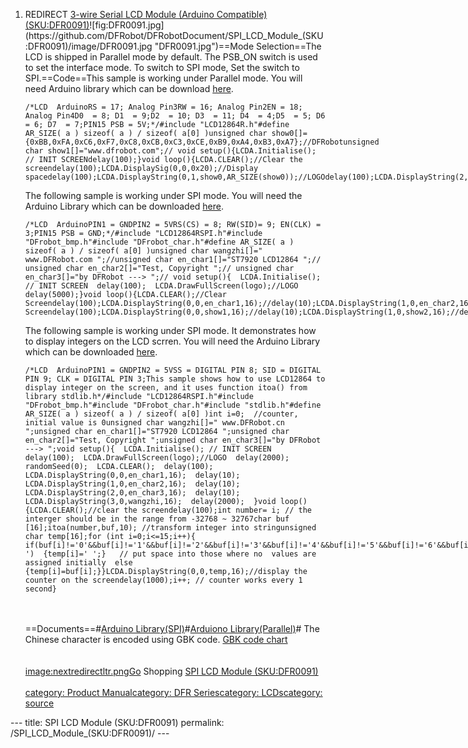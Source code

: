 <ol>
<li>REDIRECT <a href="3-wire_Serial_LCD_Module_(Arduino_Compatible)_(SKU:DFR0091)" title="wikilink">3-wire Serial LCD Module (Arduino Compatible) (SKU:DFR0091)</a>![fig:DFR0091.jpg](https://github.com/DFRobot/DFRobotDocument/SPI_LCD_Module_(SKU:DFR0091)/image/DFR0091.jpg  "DFR0091.jpg")==Mode Selection==The LCD is shipped in Parallel mode by default. The PSB_ON switch is used to set the interface mode. To switch to SPI mode, Set the switch to SPI.==Code==This sample is working under Parallel mode. You will need Arduino library which can be download <a href="http://www.dfrobot.com/image/data/DFR0091/LCD12864R.rar">here</a>.
<pre class="sourceCode cpp"><code class="sourceCode cpp"><span class="co">/*LCD  ArduinoRS = 17; Analog Pin3RW = 16; Analog Pin2EN = 18; Analog Pin4D0  = 8; D1  = 9;D2  = 10; D3  = 11; D4  = 4;D5  = 5; D6  = 6; D7  = 7;PIN15 PSB = 5V;*/</span>#include <span class="st">&quot;LCD12864R.h&quot;</span>#define AR_SIZE( a ) <span class="kw">sizeof</span>( a ) / <span class="kw">sizeof</span>( a[<span class="dv">0</span>] )<span class="dt">unsigned</span> <span class="dt">char</span> show0[]={<span class="bn">0xBB</span>,<span class="bn">0xFA</span>,<span class="bn">0xC6</span>,<span class="bn">0xF7</span>,<span class="bn">0xC8</span>,<span class="bn">0xCB</span>,<span class="bn">0xC3</span>,<span class="bn">0xCE</span>,<span class="bn">0xB9</span>,<span class="bn">0xA4</span>,<span class="bn">0xB3</span>,<span class="bn">0xA7</span>};<span class="co">//DFRobotunsigned char show1[]=&quot;www.dfrobot.com&quot;;// void setup(){LCDA.Initialise(); // INIT SCREENdelay(100);}void loop(){LCDA.CLEAR();//Clear the screendelay(100);LCDA.DisplaySig(0,0,0x20);//Display spacedelay(100);LCDA.DisplayString(0,1,show0,AR_SIZE(show0));//LOGOdelay(100);LCDA.DisplayString(2,0,show1,AR_SIZE(show1));;//LOGOwhile(1);}</span></code></pre>
<p>The following sample is working under SPI mode. You will need the Arduino Library which can be downloaded <a href="http://www.dfrobot.com/image/data/DFR0091/LCD12864RSPI.rar">here</a>.</p>
<pre class="sourceCode cpp"><code class="sourceCode cpp"><span class="co">/*LCD  ArduinoPIN1 = GNDPIN2 = 5VRS(CS) = 8; RW(SID)= 9; EN(CLK) = 3;PIN15 PSB = GND;*/</span>#include <span class="st">&quot;LCD12864RSPI.h&quot;</span>#include <span class="st">&quot;DFrobot_bmp.h&quot;</span>#include <span class="st">&quot;DFrobot_char.h&quot;</span>#define AR_SIZE( a ) <span class="kw">sizeof</span>( a ) / <span class="kw">sizeof</span>( a[<span class="dv">0</span>] )<span class="dt">unsigned</span> <span class="dt">char</span> wangzhi[]=<span class="st">&quot; www.DFRobot.com &quot;</span>;<span class="co">//unsigned char en_char1[]=&quot;ST7920 LCD12864 &quot;;// unsigned char en_char2[]=&quot;Test, Copyright &quot;;// unsigned char en_char3[]=&quot;by DFRobot ---&gt; &quot;;// void setup(){  LCDA.Initialise(); // INIT SCREEN  delay(100);  LCDA.DrawFullScreen(logo);//LOGO  delay(5000);}void loop(){LCDA.CLEAR();//Clear Screendelay(100);LCDA.DisplayString(0,0,en_char1,16);//delay(10);LCDA.DisplayString(1,0,en_char2,16);//delay(10);LCDA.DisplayString(2,0,en_char3,16);//delay(10);LCDA.DisplayString(3,0,wangzhi,16);//delay(5000);LCDA.CLEAR();//Clear Screendelay(100);LCDA.DisplayString(0,0,show1,16);//delay(10);LCDA.DisplayString(1,0,show2,16);//delay(10);LCDA.DisplayString(2,0,show3,16);//delay(10);LCDA.DisplayString(3,0,wangzhi,16);//LOGOdelay(5000);}</span></code></pre>
<p>The following sample is working under SPI mode. It demonstrates how to display integers on the LCD scrren. You will need the Arduino Library which can be downloaded <a href="http://www.dfrobot.com/image/data/DFR0091/LCD12864RSPI.rar">here</a>.</p>
<pre class="sourceCode cpp"><code class="sourceCode cpp"><span class="co">/*LCD  ArduinoPIN1 = GNDPIN2 = 5VSS = DIGITAL PIN 8; SID = DIGITAL PIN 9; CLK = DIGITAL PIN 3;This sample shows how to use LCD12864 to display integer on the screen, and it uses function itoa() from library stdlib.h*/</span>#include <span class="st">&quot;LCD12864RSPI.h&quot;</span>#include <span class="st">&quot;DFrobot_bmp.h&quot;</span>#include <span class="st">&quot;DFrobot_char.h&quot;</span>#include <span class="st">&quot;stdlib.h&quot;</span>#define AR_SIZE( a ) <span class="kw">sizeof</span>( a ) / <span class="kw">sizeof</span>( a[<span class="dv">0</span>] )<span class="dt">int</span> i=<span class="dv">0</span>;  <span class="co">//counter, initial value is 0unsigned char wangzhi[]=&quot; www.DFRobot.cn &quot;;unsigned char en_char1[]=&quot;ST7920 LCD12864 &quot;;unsigned char en_char2[]=&quot;Test, Copyright &quot;;unsigned char en_char3[]=&quot;by DFRobot ---&gt; &quot;;void setup(){  LCDA.Initialise(); // INIT SCREEN  delay(100);  LCDA.DrawFullScreen(logo);//LOGO  delay(2000);  randomSeed(0);  LCDA.CLEAR();  delay(100);  LCDA.DisplayString(0,0,en_char1,16);  delay(10);  LCDA.DisplayString(1,0,en_char2,16);  delay(10);  LCDA.DisplayString(2,0,en_char3,16);  delay(10);  LCDA.DisplayString(3,0,wangzhi,16);  delay(2000);  }void loop(){LCDA.CLEAR();//clear the screendelay(100);int number= i; // the interger should be in the range from -32768 ~ 32767char buf [16];itoa(number,buf,10); //transform integer into stringunsigned char temp[16];for (int i=0;i&lt;=15;i++){  if(buf[i]!=&#39;0&#39;&amp;&amp;buf[i]!=&#39;1&#39;&amp;&amp;buf[i]!=&#39;2&#39;&amp;&amp;buf[i]!=&#39;3&#39;&amp;&amp;buf[i]!=&#39;4&#39;&amp;&amp;buf[i]!=&#39;5&#39;&amp;&amp;buf[i]!=&#39;6&#39;&amp;&amp;buf[i]!=&#39;7&#39;&amp;&amp;buf[i]!=&#39;8&#39;&amp;&amp;buf[i]!=&#39;9&#39;&amp;&amp;buf[i]!=&#39;-&#39;)  {temp[i]=&#39; &#39;;}   // put space into those where no  values are assigned initially  else  {temp[i]=buf[i];}}LCDA.DisplayString(0,0,temp,16);//display the counter on the screendelay(1000);i++; // counter works every 1 second}</span></code></pre>
<p><br /><br />==Documents==#<a href="http://www.dfrobot.com/image/data/DFR0091/LCD12864RSPI.rar">Arduino Library(SPI)</a>#<a href="http://www.dfrobot.com/image/data/DFR0091/LCD12864R.rar">Arduiono Library(Parallel)</a># The Chinese character is encoded using GBK code. <a href="http://ff.163.com/newflyff/gbk-list/">GBK code chart</a><br /><br /><br /><a href="image:nextredirectltr.png" title="wikilink">image:nextredirectltr.pngGo</a> Shopping <a href="http://www.dfrobot.com/index.php?route=product/product&amp;filter_name=DFR0091&amp;product_id=372">SPI LCD Module (SKU:DFR0091)</a><br /><br /><a href="category:_Product_Manual" title="wikilink">category: Product Manual</a><a href="category:_DFR_Series" title="wikilink">category: DFR Series</a><a href="category:_LCDs" title="wikilink">category: LCDs</a><a href="category:_source" title="wikilink">category: source</a></p></li>
</ol>---
title: SPI LCD Module (SKU:DFR0091)
permalink: /SPI_LCD_Module_(SKU:DFR0091)/
---

